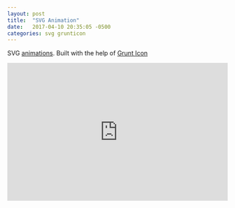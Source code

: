 ```yaml
---
layout: post
title:  "SVG Animation"
date:   2017-04-10 20:35:05 -0500
categories: svg grunticon
---
```



SVG [animations][svganim]. Built with the help of [Grunt Icon][gunticon]

<iframe width="100%" height="315" src="https://mconnor.github.io/grunticon-10principles/" frameborder="0" allowfullscreen></iframe>


[svganim]:https://mconnor.github.io/grunticon-10principles/
[gunticon]:http://www.grunticon.com/
